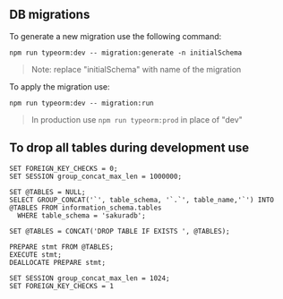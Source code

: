 ## DB migrations

To generate a new migration use the following command:

```
npm run typeorm:dev -- migration:generate -n initialSchema
```

> Note: replace "initialSchema" with name of the migration

To apply the migration use:

```
npm run typeorm:dev -- migration:run
```
> In production use ```npm run typeorm:prod``` in place of "dev"

## To drop all tables during development use
```
SET FOREIGN_KEY_CHECKS = 0;
SET SESSION group_concat_max_len = 1000000;

SET @TABLES = NULL;
SELECT GROUP_CONCAT('`', table_schema, '`.`', table_name,'`') INTO @TABLES FROM information_schema.tables 
  WHERE table_schema = 'sakuradb';

SET @TABLES = CONCAT('DROP TABLE IF EXISTS ', @TABLES);

PREPARE stmt FROM @TABLES;
EXECUTE stmt;
DEALLOCATE PREPARE stmt;

SET SESSION group_concat_max_len = 1024;
SET FOREIGN_KEY_CHECKS = 1
```

